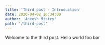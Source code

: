 ```yaml
---
title: 'Third post - Introduction'
date: 2020-04-02 16:34:00
author: 'Aneesh Mistry'
path: '/third-post'
---
```


Welcome to the third post. Hello world foo bar